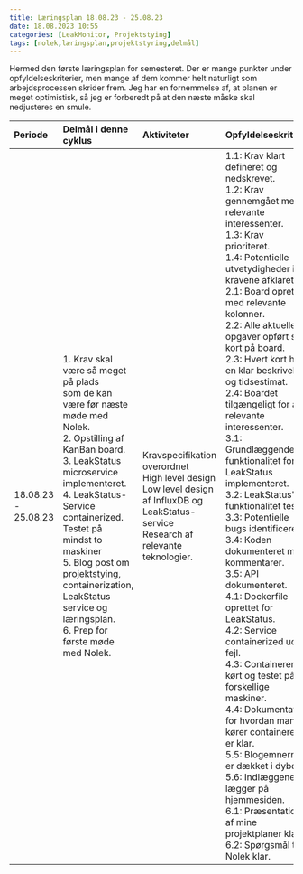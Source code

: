 ```yaml
---
title: Læringsplan 18.08.23 - 25.08.23
date: 18.08.2023 10:55
categories: [LeakMonitor, Projektstying]
tags: [nolek,læringsplan,projektstyring,delmål]
---
```


Hermed den første læringsplan for semesteret. Der er mange punkter under opfyldelseskriterier, men mange af dem kommer 
helt naturligt som arbejdsprocessen skrider frem. Jeg har en fornemmelse af, at planen er meget optimistisk, så jeg er 
forberedt på at den næste måske skal nedjusteres en smule. 





|     Periode              | Delmål i denne cyklus                                                                                                                                                                                                                                                                                                                                                             | Aktiviteter                                                                                                                                                  | Opfyldelseskriterie                                                                                                                                                                                                                                                                                                                                                                                                                                                                                                                                                                                                                                                                                                                                                                                                                                                                                                                                                                                                                                                   | Status                                                      |     Refleksion              |     Evaluering              |
|:-------------------------|:----------------------------------------------------------------------------------------------------------------------------------------------------------------------------------------------------------------------------------------------------------------------------------------------------------------------------------------------------------------------------------|:-------------------------------------------------------------------------------------------------------------------------------------------------------------|:----------------------------------------------------------------------------------------------------------------------------------------------------------------------------------------------------------------------------------------------------------------------------------------------------------------------------------------------------------------------------------------------------------------------------------------------------------------------------------------------------------------------------------------------------------------------------------------------------------------------------------------------------------------------------------------------------------------------------------------------------------------------------------------------------------------------------------------------------------------------------------------------------------------------------------------------------------------------------------------------------------------------------------------------------------------------|:------------------------------------------------------------|:----------------------------|:----------------------------|
|     18.08.23 - 25.08.23  | 1. Krav skal være så meget på plads <br/>som de kan være før næste møde med Nolek.<br/>2. Opstilling af KanBan board.<br>3. LeakStatus microservice implementeret.<br/>4. LeakStatus-Service containerized. Testet på<br/> mindst to maskiner<br/>5. Blog post om projektstying, containerization, <br/>LeakStatus service og læringsplan.<br/>6. Prep for første møde med Nolek. | Kravspecifikation overordnet<br>High level design <br>Low level design af InfluxDB og LeakStatus-service<br>Research af relevante teknologier.               | 1.1: Krav klart defineret og nedskrevet.<br/>1.2: Krav gennemgået med relevante interessenter.<br/>1.3: Krav prioriteret.<br/>1.4: Potentielle utvetydigheder i kravene afklaret.<br/>2.1: Board oprettet med relevante kolonner.<br/>2.2: Alle aktuelle opgaver opført som kort på board.<br/>2.3: Hvert kort har en klar beskrivelse og tidsestimat.<br/>2.4: Boardet tilgængeligt for alle relevante interessenter.<br/>3.1: Grundlæggende funktionalitet for LeakStatus implementeret.<br/>3.2: LeakStatus' funktionalitet testet.<br/>3.3: Potentielle bugs identificeret.&nbsp;<br/>3.4: Koden dokumenteret med kommentarer.<br/>3.5: API dokumenteret.<br/>4.1: Dockerfile oprettet for LeakStatus.<br/>4.2: Service containerized uden fejl.<br/>4.3: Containeren kørt og testet på to forskellige maskiner.<br/>4.4: Dokumentation for hvordan man kører containeren er klar.&nbsp;<br/>5.5: Blogemnerne er dækket i dybden.<br/>5.6: Indlæggene lægger på hjemmesiden.<br/>6.1: Præsentation af mine projektplaner klar.<br/>6.2: Spørgsmål til Nolek klar. | Kravspecifikation overordnet<br/>Kravspecifikation min del  |  Foretages fredag 25.08.23  |  Foretages fredag 25.08.23  |  


